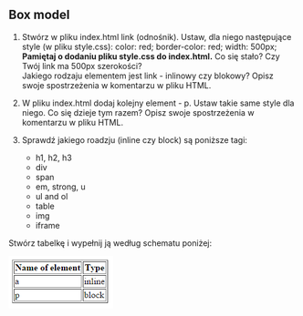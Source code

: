 ## Box model
1. Stwórz w pliku index.html link (odnośnik). Ustaw, dla niego następujące style (w pliku style.css):
  color: red;  border-color: red; width: 500px;  
  **Pamiętaj o dodaniu pliku style.css do index.html.** Co się stało? Czy Twój link ma 500px
 szerokości?  
Jakiego rodzaju elementem jest link  - inlinowy czy blokowy? Opisz swoje spostrzeżenia w komentarzu
 w pliku HTML.

2. W pliku index.html dodaj kolejny element - p. Ustaw takie same style dla niego. 
Co się dzieje tym razem? Opisz swoje spostrzeżenia w komentarzu w pliku HTML.

3. Sprawdź jakiego roadzju  (inline czy block) są poniższe tagi:

    * h1, h2, h3
    * div
    * span
    * em, strong, u
    * ul and ol
    * table
    * img
    * iframe

Stwórz tabelkę i wypełnij ją według schematu poniżej:

 ![List of characters](images/box_model.png)

